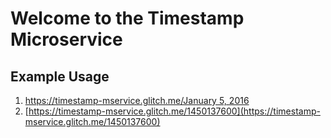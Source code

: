 Welcome to the Timestamp Microservice
=========================


## Example Usage

1. [https://timestamp-mservice.glitch.me/January 5, 2016](https://timestamp-mservice.glitch.me/January%205%2C%202016)
2. [https://timestamp-mservice.glitch.me/1450137600](https://timestamp-mservice.glitch.me/1450137600)

